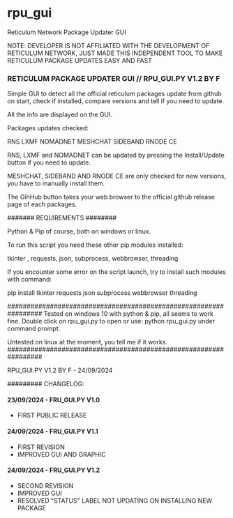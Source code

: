 # rpu_gui
Reticulum Network Package Updater GUI 

NOTE: DEVELOPER IS NOT AFFILIATED WITH THE DEVELOPMENT OF RETICULUM NETWORK, JUST MADE THIS  INDEPENDENT TOOL TO MAKE RETICULUM PACKAGE UPDATES EASY AND FAST

### RETICULUM PACKAGE UPDATER GUI // RPU_GUI.PY V1.2 BY F ### 


Simple GUI to detect all the official reticulum packages update from github on start, 
check if installed, compare versions and tell if you need to update. 

All the info are displayed on the GUI.


Packages updates checked:

RNS
LXMF
NOMADNET
MESHCHAT
SIDEBAND
RNODE CE


RNS, LXMF and NOMADNET can be updated by pressing the Install/Update button if you need to update.

MESHCHAT, SIDEBAND AND RNODE CE are only checked for new versions, you have to manually install them.

The GihHub button takes your web browser to the official github release page of each packages.

####### REQUIREMENTS ########

Python & Pip of course, both on windows or linux.

To run this script you need these other pip modules installed:

tkinter , requests, json, subprocess, webbrowser, threading

If you encounter some error on the script launch, try to install such modules with command:

pip install tkinter requests json subprocess webbrowser threading


#################################################################
Tested on windows 10 with python & pip, all seems to work fine. 
Double click on rpu_gui.py to open or use: python rpu_gui.py under command prompt.

Untested on linux at the moment, you tell me if it works.
#################################################################

RPU_GUI.PY V1.2 BY F - 24/09/2024


######### CHANGELOG:
#### 23/09/2024 - FRU_GUI.PY V1.0 
- FIRST PUBLIC RELEASE

#### 24/09/2024 - FRU_GUI.PY V1.1 
- FIRST REVISION 
- IMPROVED GUI AND GRAPHIC

#### 24/09/2024 - FRU_GUI.PY V1.2
- SECOND REVISION 
- IMPROVED GUI 
- RESOLVED "STATUS" LABEL NOT UPDATING ON INSTALLING NEW PACKAGE
